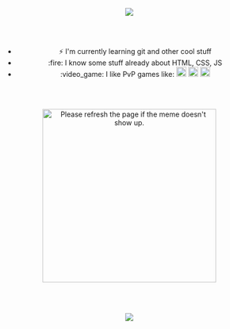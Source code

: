 <!-- ![](https://c.tenor.com/WuOwfnsLcfYAAAAC/star-wars-obi-wan-kenobi.gif)
-->
<p align="center">
 <img src="https://c.tenor.com/WuOwfnsLcfYAAAAC/star-wars-obi-wan-kenobi.gif">
</p>

</br>
</br>

<ul align="center">
 <li align="center">⚡ I'm currently learning git and other cool stuff</li>
 <li>:fire: I know some stuff already about HTML, CSS, JS
 <li>:video_game: I like PvP games like: <img width="20" height="20" src="https://upload.wikimedia.org/wikipedia/commons/2/2a/LoL_icon.svg">
 <img width="20" height="20" src="https://seeklogo.com/images/V/valorant-logo-FAB2CA0E55-seeklogo.com.png">
 <img width="20" height="20" src="https://upload.wikimedia.org/wikipedia/commons/thumb/e/eb/WoW_icon.svg/1200px-WoW_icon.svg.png"></li>
</ul>



</br>
</br>

<p align="center">
<img width="350" height="350" src='https://random-memer.herokuapp.com/' title="Meme" alt="Please refresh the page if the meme doesn't show up.">
</p>

</br>
</br>

<p align="center">
 <img src="https://profile-counter.glitch.me/{PascalShox}/count.svg">
</p>



<!--
**PascalShox/PascalShox** is a ✨ _special_ ✨ repository because its `README.md` (this file) appears on your GitHub profile.

Here are some ideas to get you started:

- 🔭 I’m currently working on ...
- 🌱 I’m currently learning ...
- 👯 I’m looking to collaborate on ...
- 🤔 I’m looking for help with ...
- 💬 Ask me about ...
- 📫 How to reach me: ...
- 😄 Pronouns: ...
- ⚡ Fun fact: ...
-->

